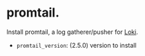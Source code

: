# promtail.

Install promtail, a log gatherer/pusher for [Loki](https://grafana.com/oss/loki/).

- `promtail_version`: (2.5.0) version to install